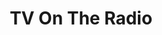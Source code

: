 ---
title: "TV On The Radio"
summary: "Brooklyn, New York rock band formed in 2001."
image: "tv-on-the-radio.jpg"
apple_music_artist_url: "https://music.apple.com/gb/artist/tv-on-the-radio/6562624"
---